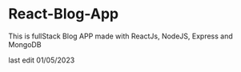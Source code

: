 # React-Blog-App

This is fullStack Blog APP made with ReactJs, NodeJS, Express and MongoDB

last edit 01/05/2023
